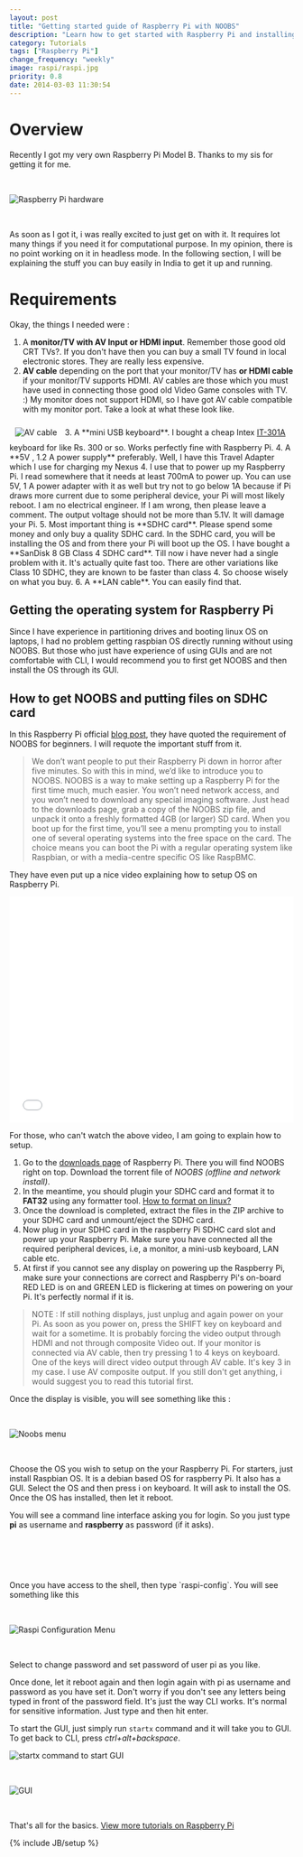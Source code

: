 ```yaml
---
layout: post
title: "Getting started guide of Raspberry Pi with NOOBS"
description: "Learn how to get started with Raspberry Pi and installing a linux operating system on SDHC card"
category: Tutorials
tags: ["Raspberry Pi"]
change_frequency: "weekly"
image: raspi/raspi.jpg
priority: 0.8
date: 2014-03-03 11:30:54
---
```


# Overview

Recently I got my very own Raspberry Pi Model B. Thanks to my sis for getting it for me.
<p>&nbsp;</p>
<img src="/assets/imags/raspi/raspi.jpg" title="Raspberry Pi Hardware" alt="Raspberry Pi hardware" />
<p>&nbsp;</p>
As soon as I got it, i was really excited to just get on with it. It requires lot many things if you need it for computational purpose. In my opinion, there is no point working on it in headless mode. In the following section, I will be explaining the stuff you can buy easily in India to get it up and running.

# Requirements

Okay, the things I needed were :

1. A **monitor/TV with AV Input or HDMI input**. Remember those good old CRT TVs?. If you don't have then you can buy a small TV found in local electronic stores. They are really less expensive.			
2. **AV cable** depending on the port that your monitor/TV has **or HDMI cable** if your monitor/TV supports HDMI. AV cables are those which you must have used in connecting those good old Video Game consoles with TV. :)
My monitor does not support HDMI, so I have got AV cable compatible with my monitor port. Take a look at what these look like.				
<img style="margin:10px;" src="/assets/imags/raspi/av_cable.jpg" title="AV cable" alt="AV cable" />
3. A **mini USB keyboard**. I bought a cheap Intex <a target="_blank" href="http://www.homeshop18.com/intex-301a-mini-usb-multimedia-keyboard-laptop-desktop/computers-tablets/computer-peripherals/product:30851639/cid:16279/">IT-301A</a> keyboard for like Rs. 300 or so. Works perfectly fine with Raspberry Pi.
4. A **5V , 1.2 A power supply** preferably. Well, I have this Travel Adapter which I use for charging my Nexus 4. I use that to power up my Raspberry Pi. I read somewhere that it needs at least 700mA to power up. You can use 5V, 1 A power adapter with it as well but try not to go below 1A because if Pi draws more current due to some peripheral device, your Pi will most likely reboot. I am no electrical engineer. If I am wrong, then please leave a comment. The output voltage should not be more than 5.1V. It will damage your Pi.
5. Most important thing is **SDHC card**. Please spend some money and only buy a quality SDHC card. In the SDHC card, you will be installing the OS and from there your Pi will boot up the OS. I have bought a **SanDisk 8 GB Class 4 SDHC card**. Till now i have never had a single problem with it. It's actually quite fast too. There are other variations like Class 10 SDHC, they are known to be faster than class 4. So choose wisely on what you buy.
6. A **LAN cable**. You can easily find that.

## Getting the operating system for Raspberry Pi

Since I have experience in partitioning drives and booting linux OS on laptops, I had no problem getting raspbian OS directly running without using NOOBS. But those who just have experience of using GUIs and are not comfortable with CLI, I would recommend you to first get NOOBS and then install the OS through its GUI.

## How to get NOOBS and putting files on SDHC card

In this Raspberry Pi official [blog post](http://www.raspberrypi.org/archives/4100), they have quoted the requirement of NOOBS for beginners. I will requote the important stuff from it.

>We don’t want people to put their Raspberry Pi down in horror after five minutes. So with this in mind, we’d like to introduce you to NOOBS.
>NOOBS is a way to make setting up a Raspberry Pi for the first time much, much easier. You won’t need network access, and you won’t need to download any special imaging software. Just head to the downloads page, grab a copy of the NOOBS zip file, and unpack it onto a freshly formatted 4GB (or larger) SD card. When you boot up for the first time, you’ll see a menu prompting you to install one of several operating systems into the free space on the card. The choice means you can boot the Pi with a regular operating system like Raspbian, or with a media-centre specific OS like RaspBMC.

They have even put up a nice video explaining how to setup OS on Raspberry Pi.


<iframe width="100%" height="400px" src="//www.youtube.com/embed/TyFDaMpdh2c" frameborder="0" allowfullscreen></iframe>

For those, who can't watch the above video, I am going to explain how to setup.

1. Go to the <a href="http://www.raspberrypi.org/downloads">downloads page</a> of Raspberry Pi. There you will find NOOBS right on top. Download the torrent file of *NOOBS (offline and network install)*.
2. In the meantime, you should plugin your SDHC card and format it to **FAT32** using any formatter tool. [How to format on linux?](/tutorials/how-to-format-sdhc-card-in-linux-using-command-line/08/11/2015)
3. Once the download is completed, extract the files in the ZIP archive to your SDHC card and unmount/eject the SDHC card.
4. Now plug in your SDHC card in the raspberry Pi SDHC card slot and power up your Raspberry Pi. Make sure you have connected all the required peripheral devices, i.e, a monitor, a mini-usb keyboard, LAN cable etc.
5. At first if you cannot see any display on powering up the Raspberry Pi, make sure your connections are correct and Raspberry Pi's on-board RED LED is on and GREEN LED is flickering at times on powering on your Pi. It's perfectly normal if it is.

> NOTE : If still nothing displays, just unplug and again power on your Pi. As soon as you power on, press the SHIFT key on keyboard and wait for a sometime. It is probably forcing the video output through HDMI and not through composite Video out. If your monitor is connected via AV cable, then try pressing 1 to 4 keys on keyboard. One of the keys will direct video output through AV cable. It's key 3 in my case. I use AV composite output. If you still don't get anything, i would suggest you to read this tutorial first.

Once the display is visible, you will see something like this :
<p>&nbsp;</p>
<img src="/assets/imags/raspi/av1.jpg" title="Noobs menu" alt="Noobs menu" />
<p>&nbsp;</p>
Choose the OS you wish to setup on the your Raspberry Pi. For starters, just install Raspbian OS. It is a debian based OS for raspberry Pi. It also has a GUI.
Select the OS and then press i on keyboard. It will ask to install the OS.
Once the OS has installed, then let it reboot.

You will see a command line interface asking you for login. So you just type **pi** as username and **raspberry** as password (if it asks).
<p>&nbsp;</p>
<img src="/assets/imags/raspi/raspi_login.jpg" title="" alt="" />
<p>&nbsp;</p>
Once you have access to the shell, then type `raspi-config`. You will see something like this
<p>&nbsp;</p>
<img src="/assets/imags/raspi/rpi_config1.png" title="Raspi Configuration Menu" alt="Raspi Configuration Menu" />
<p>&nbsp;</p>
Select to change password and set password of user pi as you like.

Once done, let it reboot again and then login again with pi as username and password as you have set it. Don't worry if you don't see any letters being typed in front of the password field. It's just the way CLI works. It's normal for sensitive information. Just type and then hit enter.

To start the GUI, just simply run `startx` command and it will take you to GUI. To get back to CLI, press *ctrl+alt+backspace*.

<img src="/assets/imags/raspi/raspi_startx.jpg" title="startx command to start GUI" alt="startx command to start GUI" />
<p>&nbsp;</p>
<img src="/assets/imags/raspi/raspi_gui.jpg" title="GUI" alt="GUI" />
<p>&nbsp;</p>

That's all for the basics. <a href="/pages/toc-raspberrypi.html">View more tutorials on Raspberry Pi</a>

{% include JB/setup %}
